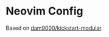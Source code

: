 # Neovim Config

Based on [dam9000/kickstart-modular](https://github.com/dam9000/kickstart-modular.nvim).
